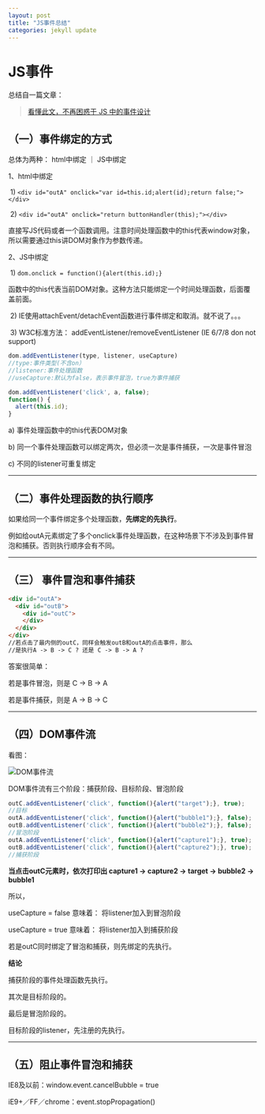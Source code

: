 ```yaml
---
layout: post
title: "JS事件总结"
categories: jekyll update
---
```


# JS事件

总结自一篇文章：

> [看懂此文，不再困惑于 JS 中的事件设计](http://web.jobbole.com/87347/)



## （一）事件绑定的方式

总体为两种： html中绑定 ｜ JS中绑定

1、html中绑定

​	1)  `<div id="outA" onclick="var id=this.id;alert(id);return false;"></div>`

​	2)  `<div id="outA" onclick="return buttonHandler(this);"></div>`

直接写JS代码或者一个函数调用。注意时间处理函数中的this代表window对象，所以需要通过this讲DOM对象作为参数传递。

2、JS中绑定

​	1) `dom.onclick = function(){alert(this.id);}`

​	函数中的this代表当前DOM对象。这种方法只能绑定一个时间处理函数，后面覆盖前面。

​	2) IE使用attachEvent/detachEvent函数进行事件绑定和取消。就不说了。。。

​	3) W3C标准方法： addEventListener/removeEventListener (IE 6/7/8 don not support)

```javascript
dom.addEventListener(type, listener, useCapture)
//type:事件类型(不含on）
//listener:事件处理函数
//useCapture:默认为false，表示事件冒泡，true为事件捕获
```

```  javascript
dom.addEventListener('click', a, false);
function() {
  alert(this.id);
}
```

a) 事件处理函数中的this代表DOM对象

b) 同一个事件处理函数可以绑定两次，但必须一次是事件捕获，一次是事件冒泡

c) 不同的listener可重复绑定

--------





## （二）事件处理函数的执行顺序

如果给同一个事件绑定多个处理函数，**先绑定的先执行**。

例如给outA元素绑定了多个onclick事件处理函数，在这种场景下不涉及到事件冒泡和捕获。否则执行顺序会有不同。

--------------------





## （三） 事件冒泡和事件捕获



```html
<div id="outA">
  <div id="outB">
    <div id="outC">      
    </div>
  </div>
</div>
//若点击了最内侧的outC，同样会触发outB和outA的点击事件，那么
//是执行A -> B -> C ? 还是 C -> B -> A ?
```

答案很简单：

若是事件冒泡，则是 C -> B -> A

若是事件捕获，则是 A -> B -> C

-----





## （四）DOM事件流

看图：

![DOM事件流](http://t1ree.github.io/images/jsevent.png)

DOM事件流有三个阶段：捕获阶段、目标阶段、冒泡阶段

```javascript
outC.addEventListener('click', function(){alert("target");}, true);
//目标
outA.addEventListener('click', function(){alert("bubble1");}, false);
outB.addEventListener('click', function(){alert("bubble2");}, false);
//冒泡阶段
outA.addEventListener('click', function(){alert("capture1");}, true);
outB.addEventListener('click', function(){alert("capture2");}, true);
//捕获阶段
```

**当点击outC元素时，依次打印出 capture1 -> capture2 -> target -> bubble2 -> bubble1**

所以，

useCapture = false 意味着： 将listener加入到冒泡阶段

useCapture = true 意味着： 将listener加入到捕获阶段

若是outC同时绑定了冒泡和捕获，则先绑定的先执行。



**结论**

捕获阶段的事件处理函数先执行。

其次是目标阶段的。

最后是冒泡阶段的。

目标阶段的listener，先注册的先执行。

------





## （五）阻止事件冒泡和捕获

IE8及以前：window.event.cancelBubble = true

iE9+／FF／chrome：event.stopPropagation()











​	
